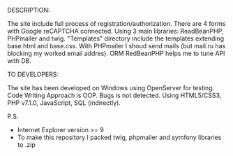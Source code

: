 DESCRIPTION:

The site include full process of registration/authorization. There are 4 forms with Google reCAPTCHA connected. Using 3 main libraries: ReadBeanPHP, PHPmailer and twig. "Templates" directory include the templates extending base.html and base.css. With PHPmailer I shoud send mails (but mail.ru has blocking my worked email addres). ORM RedBeanPHP helps me to tune API with DB.

TO DEVELOPERS:

The site has been developed on Windows using OpenServer for testing. Code Writing Approach is OOP. Bugs is not detected. Using HTML5/CSS3, PHP v7.1.0, JavaScript, SQL (indirectly).

P.S.

- Internet Explorer version >= 9 
- To make this repository I packed twig, phpmailer and symfony libraries to .zip
